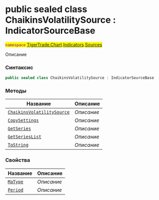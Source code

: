
# public sealed class ChaikinsVolatilitySource : IndicatorSourceBase
<mark style="color:purple;">`namespace` [TigerTrade.Chart](../../../TigerTrade.Chart.md).[Indicators](../../../TigerTrade.Chart/Indicators.md).[Sources](../../../TigerTrade.Chart/Indicators/Sources.md)



Описание

### Синтаксис
```csharp
public sealed class ChaikinsVolatilitySource : IndicatorSourceBase
```


### Методы
| Название | Описание |
| --- | --- |
| [`ChaikinsVolatilitySource`](./ChaikinsVolatilitySource.cs/Методы/ChaikinsVolatilitySource.md) | *Описание* |
| [`CopySettings`](./ChaikinsVolatilitySource.cs/Методы/CopySettings.md) | *Описание* |
| [`GetSeries`](./ChaikinsVolatilitySource.cs/Методы/GetSeries.md) | *Описание* |
| [`GetSeriesList`](./ChaikinsVolatilitySource.cs/Методы/GetSeriesList.md) | *Описание* |
| [`ToString`](./ChaikinsVolatilitySource.cs/Методы/ToString.md) | *Описание* |

### Свойства
| Название | Описание |
| --- | --- |
| [`MaType`](./ChaikinsVolatilitySource.cs/Свойства/MaType.md) | *Описание* |
| [`Period`](./ChaikinsVolatilitySource.cs/Свойства/Period.md) | *Описание* |




